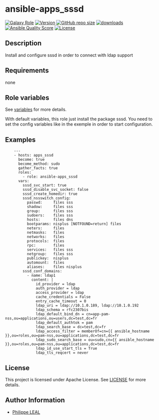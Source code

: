 # ansible-apps_sssd

[![Galaxy Role](https://img.shields.io/badge/galaxy-apps_sssd-purple?style=flat)](https://galaxy.ansible.com/lotusnoir/apps_sssd)
[![Version](https://img.shields.io/github/release/lotusnoir/ansible-apps_sssd.svg)](https://github.com/lotusnoir/ansible-apps_sssd/releases/latest)
[![GitHub repo size](https://img.shields.io/github/repo-size/lotusnoir/ansible-apps_sssd?color=orange&style=flat)](https://galaxy.ansible.com/lotusnoir/apps_sssd)
[![downloads](https://img.shields.io/ansible/role/d/)](https://galaxy.ansible.com/lotusnoir/apps_sssd)
[![Ansible Quality Score](https://img.shields.io/ansible/quality/)](https://galaxy.ansible.com/lotusnoir/apps_sssd)
[![License](https://img.shields.io/badge/license-Apache--2.0-brightgreen?style=flat)](https://opensource.org/licenses/Apache-2.0)

## Description

Install and configure sssd in order to connect with ldap support
## Requirements

none

## Role variables

See [variables](/defaults/main.yml) for more details.

With default variables, this role just install the package sssd. You need to set the config variables like in the exemple in order to start configuration.

## Examples

        ---
        - hosts: apps_sssd
          become: true
          become_method: sudo
          gather_facts: true
          roles:
            - role: ansible-apps_sssd
          vars:
            sssd_svc_start: true
            sssd_disable_svc_socket: false
            sssd_create_homedir: true
            sssd_nssswitch_config:
              passwd:     files sss
              shadow:     files sss
              group:      files sss
              sudoers:    files sss
              hosts:      files dns
              bootparams: nisplus [NOTFOUND=return] files
              neters:     files
              netmasks:   files
              networks:   files
              protocols:  files
              rpc:        files
              services:   files sss
              netgroup:   files sss
              publickey:  nisplus
              automount:  files
              aliases:    files nisplus
            sssd_conf_domains:
              - name: ldap1
                content: |
                  id_provider = ldap
                  auth_provider = ldap
                  access_provider = ldap
                  cache_credentials = False
                  entry_cache_timeout = 0
                  ldap_uri = ldap://10.1.0.189, ldap://10.1.0.192
                  ldap_schema = rfc2307bis
                  ldap_default_bind_dn = cn=app-pam-nss,ou=applications,ou=users,dc=test,dc=fr
                  ldap_default_authtok = pam
                  ldap_search_base = dc=test,dc=fr
                  ldap_access_filter = memberOf=cn={{ ansible_hostname }},ou=roles,ou=pam-nss,ou=applications,dc=test,dc=fr
                  ldap_sudo_search_base = ou=sudo,cn={{ ansible_hostname }},ou=roles,ou=pam-nss,ou=applications,dc=test,dc=fr
                  ldap_id_use_start_tls = True
                  ldap_tls_reqcert = never



## License

This project is licensed under Apache License. See [LICENSE](/LICENSE) for more details.

## Author Information

- [Philippe LEAL](https://github.com/lotusnoir)

